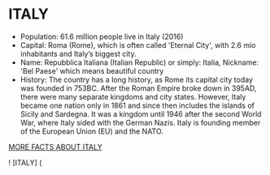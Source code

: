 # ITALY
* Population: 61.6 million people live in Italy (2016)
* Capital: Roma (Rome), which is often called 'Eternal City', with 2.6 mio inhabitants and Italy’s biggest city.
* Name: Repubblica Italiana (Italian Republic) or simply: Italia, Nickname: 'Bel Paese' which means beautiful country
* History: The country has a long history, as Rome its capital city today was founded in 753BC. After the Roman Empire broke down in 395AD, there were many separate kingdoms and city states. However, Italy became one nation only in 1861 and since then includes the islands of Sicily and Sardegna. It was a kingdom until 1946 after the second World War, where Italy sided with the German Nazis. Italy is founding member of the European Union (EU) and the NATO.

[MORE FACTS ABOUT ITALY](https://www.kids-world-travel-guide.com/italy-facts.html)

! [ITALY] (

